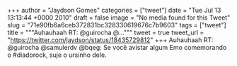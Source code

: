
+++
author = "Jaydson Gomes"
categories = ["tweet"]
date = "Tue Jul 13 13:13:44 +0000 2010"
draft = false
image = "No media found for this Tweet"
slug = "71e90fb6a6ceb372831bc328330619676c7b9603"
tags = ["tweet"]
title = """Auhauhaah RT: @guirocha @..."""
tweet = true
tweet_url = "https://twitter.com/jaydson/status/18435729812"
+++
Auhauhaah RT: @guirocha @samulerdv @bqeg: Se você avistar algum Emo comemorando o #diadorock, suje o ursinho dele.

